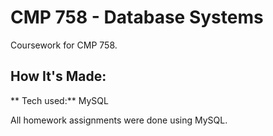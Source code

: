 # CMP 758 - Database Systems

Coursework for CMP 758.

## How It's Made:

** Tech used:** MySQL

All homework assignments were done using MySQL.
